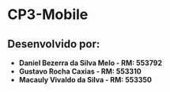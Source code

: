 # CP3-Mobile

## **Desenvolvido por:**
- **Daniel Bezerra da Silva Melo - RM: 553792**
- **Gustavo Rocha Caxias - RM: 553310**
- **Macauly Vivaldo da Silva - RM: 553350**
